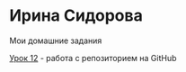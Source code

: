 

# Ирина Сидорова
Мои домашние задания

[Урок 12](https://siaseo.github.io/lesson_12/ "Как заработать свой первый миллион") - работа с репозиторием на GitHub
